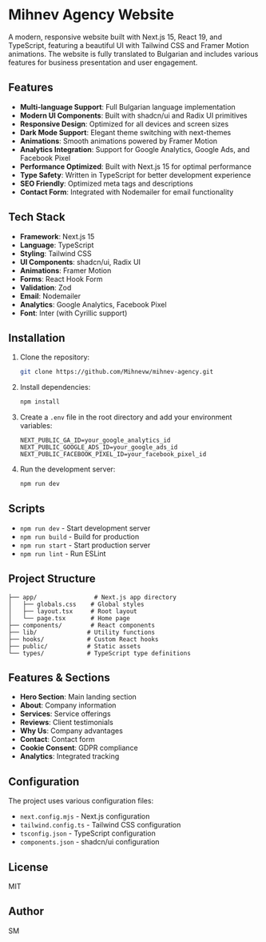 # Mihnev Agency Website

A modern, responsive website built with Next.js 15, React 19, and TypeScript, featuring a beautiful UI with Tailwind CSS and Framer Motion animations. The website is fully translated to Bulgarian and includes various features for business presentation and user engagement.

## Features

- **Multi-language Support**: Full Bulgarian language implementation
- **Modern UI Components**: Built with shadcn/ui and Radix UI primitives
- **Responsive Design**: Optimized for all devices and screen sizes
- **Dark Mode Support**: Elegant theme switching with next-themes
- **Animations**: Smooth animations powered by Framer Motion
- **Analytics Integration**: Support for Google Analytics, Google Ads, and Facebook Pixel
- **Performance Optimized**: Built with Next.js 15 for optimal performance
- **Type Safety**: Written in TypeScript for better development experience
- **SEO Friendly**: Optimized meta tags and descriptions
- **Contact Form**: Integrated with Nodemailer for email functionality

## Tech Stack

- **Framework**: Next.js 15
- **Language**: TypeScript
- **Styling**: Tailwind CSS
- **UI Components**: shadcn/ui, Radix UI
- **Animations**: Framer Motion
- **Forms**: React Hook Form
- **Validation**: Zod
- **Email**: Nodemailer
- **Analytics**: Google Analytics, Facebook Pixel
- **Font**: Inter (with Cyrillic support)

## Installation

1. Clone the repository:
   ```bash
   git clone https://github.com/Mihnevw/mihnev-agency.git
   ```

2. Install dependencies:
   ```bash
   npm install
   ```

3. Create a `.env` file in the root directory and add your environment variables:
   ```env
   NEXT_PUBLIC_GA_ID=your_google_analytics_id
   NEXT_PUBLIC_GOOGLE_ADS_ID=your_google_ads_id
   NEXT_PUBLIC_FACEBOOK_PIXEL_ID=your_facebook_pixel_id
   ```

4. Run the development server:
   ```bash
   npm run dev
   ```

## Scripts

- `npm run dev` - Start development server
- `npm run build` - Build for production
- `npm run start` - Start production server
- `npm run lint` - Run ESLint

## Project Structure

```
├── app/                # Next.js app directory
│   ├── globals.css    # Global styles
│   ├── layout.tsx     # Root layout
│   └── page.tsx       # Home page
├── components/        # React components
├── lib/              # Utility functions
├── hooks/            # Custom React hooks
├── public/           # Static assets
└── types/            # TypeScript type definitions
```

## Features & Sections

- **Hero Section**: Main landing section
- **About**: Company information
- **Services**: Service offerings
- **Reviews**: Client testimonials
- **Why Us**: Company advantages
- **Contact**: Contact form
- **Cookie Consent**: GDPR compliance
- **Analytics**: Integrated tracking

## Configuration

The project uses various configuration files:
- `next.config.mjs` - Next.js configuration
- `tailwind.config.ts` - Tailwind CSS configuration
- `tsconfig.json` - TypeScript configuration
- `components.json` - shadcn/ui configuration

## License

MIT

## Author

SM 